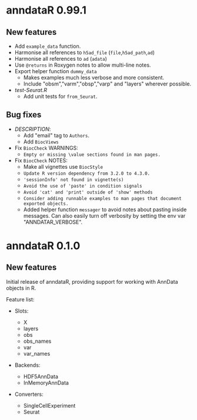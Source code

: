 # anndataR 0.99.1

## New features

* Add `example_data` function. 
* Harmonise all references to `h5ad_file` (`file`,`h5ad_path`,`ad`)
* Harmonise all references to `ad` (`adata`)
* Use `@returns` in Roxygen notes to allow multi-line notes.
* Export helper function `dummy_data`
  - Makes examples much less verbose and more consistent.
  - Include "obsm","varm","obsp","varp" and "layers" wherever possible.
* *test-Seurat.R*
  - Add unit tests for `from_Seurat`.

## Bug fixes

* *DESCRIPTION*:
  - Add "email" tag to `Authors`.
  - Add `BiocViews`
* Fix `BiocCheck` WARNINGS:
  - `Empty or missing \value sections found in man pages.`
* Fix `BiocCheck` NOTES:
  - Make all vignettes use `BiocStyle`
  - `Update R version dependency from 3.2.0 to 4.3.0.`
  - `'sessionInfo' not found in vignette(s)`
  - `Avoid the use of 'paste' in condition signals` 
  - `Avoid 'cat' and 'print' outside of 'show' methods`
  - `Consider adding runnable examples to man pages that document exported objects.`
  - Added helper function `messager` to avoid notes about pasting inside messages.
    Can also easily turn off verbosity by setting the env var "ANNDATAR_VERBOSE".

# anndataR 0.1.0

## New features

Initial release of anndataR, providing support for working with AnnData objects in R.

Feature list:

* Slots:
  - X
  - layers
  - obs
  - obs_names
  - var
  - var_names

* Backends:
  - HDF5AnnData
  - InMemoryAnnData

* Converters:
  - SingleCellExperiment
  - Seurat
